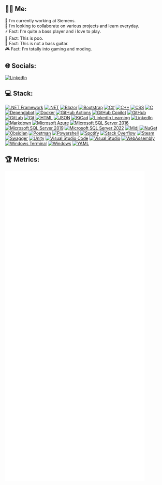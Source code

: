 <!---
BoBoBaSs84/BoBoBaSs84 is a ✨ special ✨ repository because its `README.md` (this file) appears on your GitHub profile.

You can click the Preview link to take a look at your changes.
--->
## 👨‍💻 Me:

🔭 I’m currently working at Siemens.<br>
👯 I’m looking to collaborate on various projects and learn everyday.<br>
⚡ Fact: I'm quite a bass player and i love to play.<br>
💩 Fact: This is poo.<br>
🎸 Fact: This is not a bass guitar.<br>
🎮 Fact: I'm totally into gaming and moding.<br>

## 🌐 Socials:
[![LinkedIn](https://img.shields.io/badge/linkedin-%230077B5.svg?style=for-the-badge&logo=linkedin&logoColor=white)](https://de.linkedin.com/in/robert-peter-meyer)

## 💻 Stack:
[![.NET Framework](https://img.shields.io/badge/.NET_Framework-512BD4?logo=dotnet&logoColor=fff)](#)
[![.NET](https://img.shields.io/badge/.NET-512BD4?logo=dotnet&logoColor=fff)](#)
[![Blazor](https://img.shields.io/badge/Blazor-512BD4.svg?logo=Blazor&logoColor=white)](#)
[![Bootstrap](https://img.shields.io/badge/Bootstrap-7952B3?logo=bootstrap&logoColor=fff)](#)
[![C#](https://custom-icon-badges.demolab.com/badge/C%23-%23239120.svg?logo=cshrp&logoColor=white)](#)
[![C++](https://img.shields.io/badge/C++-%2300599C.svg?logo=c%2B%2B&logoColor=white)](#)
[![CSS](https://img.shields.io/badge/CSS-1572B6?logo=css3&logoColor=fff)](#)
[![C](https://img.shields.io/badge/C-00599C?logo=c&logoColor=white)](#)
[![Dependabot](https://img.shields.io/badge/Dependabot-025E8C?logo=dependabot&logoColor=fff)](#)
[![Docker](https://img.shields.io/badge/Docker-2496ED?logo=docker&logoColor=fff)](#)
[![GitHub Actions](https://img.shields.io/badge/GitHub_Actions-2088FF?logo=github-actions&logoColor=white)](#)
[![GitHub Copilot](https://img.shields.io/badge/GitHub%20Copilot-000?logo=githubcopilot&logoColor=fff)](#)
[![GitHub](https://img.shields.io/badge/GitHub-%23121011.svg?logo=github&logoColor=white)](#)
[![GitLab](https://img.shields.io/badge/GitLab-FC6D26?logo=gitlab&logoColor=fff)](#)
[![Git](https://img.shields.io/badge/Git-F05032?logo=git&logoColor=fff)](#)
[![HTML](https://img.shields.io/badge/HTML-%23E34F26.svg?logo=html5&logoColor=white)](#)
[![JSON](https://img.shields.io/badge/JSON-000?logo=json&logoColor=fff)](#)
[![KiCad](https://img.shields.io/badge/-KiCad-314CB0?logo=kicad&logoColor=white)](#)
[![LinkedIn Learning](https://img.shields.io/badge/LinkedIn%20Learning-0A66C2?logo=linkedin&logoColor=fff)](#)
[![LinkedIn](https://img.shields.io/badge/Linkedin-%230077B5.svg?logo=linkedin&logoColor=white)](#)
[![Markdown](https://img.shields.io/badge/Markdown-%23000000.svg?logo=markdown&logoColor=white)](#)
[![Microsoft Azure](https://custom-icon-badges.demolab.com/badge/Microsoft%20Azure-0089D6?logo=msazure&logoColor=white)](#)
[![Microsoft SQL Server 2016](https://img.shields.io/badge/SQL_Server-2016-blue)](#)
[![Microsoft SQL Server 2019](https://img.shields.io/badge/SQL_Server-2019-blue)](#)
[![Microsoft SQL Server 2022](https://img.shields.io/badge/SQL_Server-2022-blue)](#)
[![Midi](https://img.shields.io/badge/Midi-000000?logo=Midi&logoColor=white)](#)
[![NuGet](https://img.shields.io/badge/NuGet-004880?logo=nuget&logoColor=fff)](#)
[![Obsidian](https://img.shields.io/badge/Obsidian-%23483699.svg?&logo=obsidian&logoColor=white)](#)
[![Postman](https://img.shields.io/badge/Postman-FF6C37?logo=Postman&logoColor=white)](#)
[![Powershell](https://img.shields.io/badge/Powershell-5391FE?logo=powershell&logoColor=white)](#)
[![Spotify](https://img.shields.io/badge/Spotify-1ED760?logo=spotify&logoColor=white)](#)
[![Stack Overflow](https://img.shields.io/badge/-Stack%20Overflow-FE7A16?logo=stack-overflow&logoColor=white)](#)
[![Steam](https://img.shields.io/badge/Steam-%23000000.svg?logo=steam&logoColor=white)](#)
[![Swagger](https://img.shields.io/badge/Swagger-85EA2D?logo=Swagger&logoColor=black)](#)
[![Unity](https://img.shields.io/badge/Unity-%23000000.svg?logo=unity&logoColor=white)](#)
[![Visual Studio Code](https://custom-icon-badges.demolab.com/badge/Visual%20Studio%20Code-0078d7.svg?logo=vsc&logoColor=white)](#)
[![Visual Studio](https://custom-icon-badges.demolab.com/badge/Visual%20Studio-5C2D91.svg?&logo=visual-studio&logoColor=white)](#)
[![WebAssembly](https://img.shields.io/badge/WebAssembly-654FF0?logo=webassembly&logoColor=fff)](#)
[![Windows Terminal](https://img.shields.io/badge/Windows%20Terminal-4D4D4D?logo=windows%20terminal&logoColor=white)](#)
[![Windows](https://custom-icon-badges.demolab.com/badge/Windows-0078D6?logo=windows11&logoColor=white)](#)
[![YAML](https://img.shields.io/badge/YAML-CB171E?logo=yaml&logoColor=fff)](#)

## 🏆 Metrics:
![Metrics](/github-metrics.svg)
